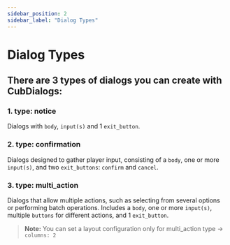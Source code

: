```yaml
---
sidebar_position: 2
sidebar_label: "Dialog Types"
---
```


# Dialog Types

## There are 3 types of dialogs you can create with CubDialogs:

### 1. type: notice
Dialogs with `body`, `input(s)` and 1 `exit_button`.

### 2. type: confirmation
   Dialogs designed to gather player input, consisting of a `body`, one or more `input(s)`, and two `exit_buttons`: `confirm` and `cancel`.

### 3. type: multi_action
   Dialogs that allow multiple actions, such as selecting from several options or performing batch operations. Includes a `body`, one or more `input(s)`, multiple `buttons` for different actions, and 1 `exit_button`.

> **Note:** You can set a layout configuration only for multi_action type -> `columns: 2`
